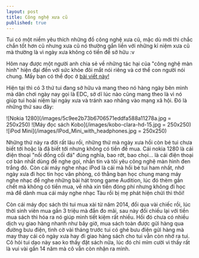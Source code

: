 ```yaml
---
layout: post
title: Công nghệ xưa cũ
published: true
---
```




Tui có một niềm yêu thích những đồ công nghệ xưa cũ, mặc dù mới thì chắc chắn tốt hơn cũ nhưng xưa cũ nó thường gắn liền với những kỉ niệm xưa cũ mà thường là vì ngày xưa không có tiền để sở hữu :v

Hôm nay được một người anh chia sẻ về những tác hại của "công nghệ màn hình" hiện đại đến với sức khỏe đôi mắt nói riêng và cơ thể con người nói chung. Mấy bạn có thể đọc ở [bài viết này!](https://www.androidcentral.com/phones/what-is-pwm-display-flicker-tips-and-tricks#:~:text=For%20this%20reason%2C%20manufacturers%20like,no%20matter%20the%20brightness%20level)

Hiện tại thì có 3 thứ tui đang sở hữu và mang theo nó hàng ngày bên mình mà dân chơi ngày nay gọi là EDC, sở dĩ lúc nào cũng mang theo là vì nó giúp tui hoài niệm lại ngày xưa và tránh xao nhãng vào mạng xã hội. Đó là những thứ sau đây:

![Nokia 1280](/images/5c9ee2b73b6706571eddfa588a11278a.jpg = 250x250)
![Máy đọc sách Kobo](/images/kobo-clara-hd-15.jpg = 250x250)
![iPod Mini](/images/IPod_Mini_with_headphones.jpg = 250x250)

Những thứ này ra đời rất lâu rồi, những thứ mà ngày xưa hồi còn bé tui chưa biết tới hoặc là đã biết tới nhưng không có tiền để mua. Cái nokia 1280 là cái điện thoại "nồi đồng cối đá" đúng nghĩa, bao rớt, bao chọi... là cái điện thoại cơ bản nhất dùng để nghe gọi, nhắn tin và tôi yêu công nghệ màn hình đen trắng đó. Còn cái máy nghe nhạc iPod là cái mà hồi bé tui ham nhất, nhớ ngày xưa đi học tin học văn phòng, có thằng bạn học chung mang máy nghe nhạc để nghe những bài hát trong game Audition, lúc đó thèm gần chết mà không có tiền mua, về nhà xin tiền đóng phí nhưng không đi học mà để dành mua cái máy nghe nhạc Tàu rồi bị mẹ phát hiện chửi thì thôi!

Còn cái máy đọc sách thì tui mua xài từ năm 2014, đổi qua vài chiếc rồi, lúc thời sinh viên mua gần 3 triệu mà đắn đo mãi, sau này đối chiếu lại với tiền mua sách thì hóa ra nó giúp mình tiết kiệm rất nhiều. Hồi đó chưa có nhiều dịch vụ giao hàng nhanh như bây giờ, mua sách toàn được gửi hàng qua đường bưu điện, tình cờ vài tháng trước tui có ghé bưu điện gửi hàng mà may thay cái cô ngày xưa hay đi giao hàng sách cho tui vẫn còn nhớ ra tui. Cô hỏi tui dạo này sao ko thấy đặt sách nữa, lúc đó chỉ mỉm cười vì thấy rất là vui vài gần 14 năm mà cô vẫn còn nhận ra mình.

